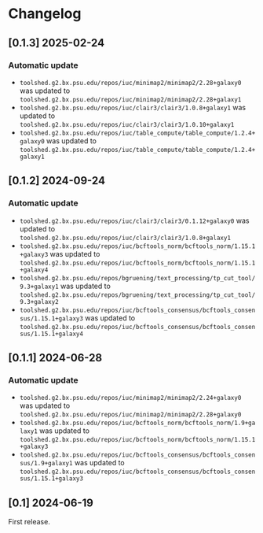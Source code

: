 # Changelog

## [0.1.3] 2025-02-24

### Automatic update
- `toolshed.g2.bx.psu.edu/repos/iuc/minimap2/minimap2/2.28+galaxy0` was updated to `toolshed.g2.bx.psu.edu/repos/iuc/minimap2/minimap2/2.28+galaxy1`
- `toolshed.g2.bx.psu.edu/repos/iuc/clair3/clair3/1.0.8+galaxy1` was updated to `toolshed.g2.bx.psu.edu/repos/iuc/clair3/clair3/1.0.10+galaxy1`
- `toolshed.g2.bx.psu.edu/repos/iuc/table_compute/table_compute/1.2.4+galaxy0` was updated to `toolshed.g2.bx.psu.edu/repos/iuc/table_compute/table_compute/1.2.4+galaxy1`

## [0.1.2] 2024-09-24

### Automatic update
- `toolshed.g2.bx.psu.edu/repos/iuc/clair3/clair3/0.1.12+galaxy0` was updated to `toolshed.g2.bx.psu.edu/repos/iuc/clair3/clair3/1.0.8+galaxy1`
- `toolshed.g2.bx.psu.edu/repos/iuc/bcftools_norm/bcftools_norm/1.15.1+galaxy3` was updated to `toolshed.g2.bx.psu.edu/repos/iuc/bcftools_norm/bcftools_norm/1.15.1+galaxy4`
- `toolshed.g2.bx.psu.edu/repos/bgruening/text_processing/tp_cut_tool/9.3+galaxy1` was updated to `toolshed.g2.bx.psu.edu/repos/bgruening/text_processing/tp_cut_tool/9.3+galaxy2`
- `toolshed.g2.bx.psu.edu/repos/iuc/bcftools_consensus/bcftools_consensus/1.15.1+galaxy3` was updated to `toolshed.g2.bx.psu.edu/repos/iuc/bcftools_consensus/bcftools_consensus/1.15.1+galaxy4`

## [0.1.1] 2024-06-28

### Automatic update
- `toolshed.g2.bx.psu.edu/repos/iuc/minimap2/minimap2/2.24+galaxy0` was updated to `toolshed.g2.bx.psu.edu/repos/iuc/minimap2/minimap2/2.28+galaxy0`
- `toolshed.g2.bx.psu.edu/repos/iuc/bcftools_norm/bcftools_norm/1.9+galaxy1` was updated to `toolshed.g2.bx.psu.edu/repos/iuc/bcftools_norm/bcftools_norm/1.15.1+galaxy3`
- `toolshed.g2.bx.psu.edu/repos/iuc/bcftools_consensus/bcftools_consensus/1.9+galaxy1` was updated to `toolshed.g2.bx.psu.edu/repos/iuc/bcftools_consensus/bcftools_consensus/1.15.1+galaxy3`

## [0.1] 2024-06-19

First release.
